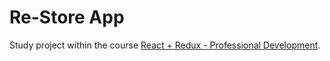 # Re-Store App

Study project within the course [React + Redux - Professional Development](https://www.udemy.com/course/pro-react-redux/).